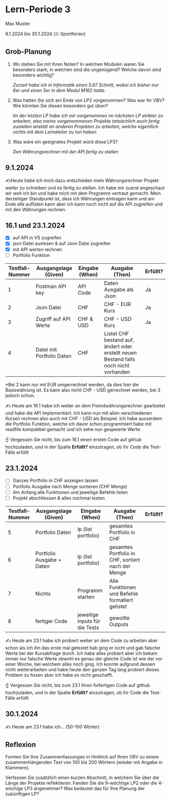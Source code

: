 # Lern-Periode 3

Max Muster

9.1.2024 bis 30.1.2024 (☃️ Sportferien)

## Grob-Planung

1. Wo stehen Sie mit Ihren Noten? In welchen Modulen waren Sie besonders stark; in welchen sind die ungenügend? Welche davon sind besonders wichtig?

   *Zurzeit habe ich in Informatik einen 5.67 Schnitt, wobei ich bisher nur 6er und einen 5er in dem Modul M162 hatte.*
   

3. Was hatten Sie sich am Ende von LP2 vorgenommen? Was war Ihr VBV? Wie könnten Sie diesen besonders gut üben?

   *Im der letzten LP habe ich mir vorgenommen im nächsten LP strikter zu arbeiten, also meine vorgenommenen Projekte tatsächlich auch fertig zustellen anstatt an anderen Projekten zu arbeiten, welche eigentlich nichts mit dem Lernatelier zu tun haben*
   

5. Was wäre ein geeignetes Projekt würd diese LP3?

   *Den Währungsrechner mit der API fertig zu stellen*

## 9.1.2024

✍️Heute habe ich mich dazu entschieden mein Währungsrechner Projekt weiter zu schreiben und es fertig zu stellen. Ich habe mir zuerst angeschaut wir weit ich bin und habe mich mit dem Programm vertraut gemacht. Mein derzeitiger Standpunkt ist, dass ich Währungen eintragen kann und am Ende alle auflisten kann aber ich kann noch nicht auf die API zugreifen und mit den Währungen rechnen. 

## 16.1 und 23.1.2024

- [X] auf API in VS zugreifen
- [X] json Datei auslesen & auf Json Datei zugreifen
- [X] mit API werten rechnen
- [ ] Portfolio Funktion

| Testfall-Nummer | Ausgangslage (Given) | Eingabe (When) | Ausgabe (Then) | Erfüllt? |
| -------------- | -------------------- | -------------- | -------------- | -------- |
| 1              | Postman API key      | API Code       | Daten Ausgabe als Json | Ja |
| 2              | Json Datei           | CHF            | CHF - EUR Kurs | Ja |
| 3              | Zugriff auf API Werte | CHF & USD     | CHF - USD Kurs | Ja |
| 4              | Datei mit Portfolio Daten | CHF | Listet CHF bestand auf, ändert oder erstellt neuen Bestand falls noch nicht vorhanden |          |

*Bei 2 kann nur mit EUR umgerrechnet werden, da dies hier die Basiswährung ist. Es kann also nicht CHF - USD gerrechnet werden, bei 3 jedoch schon.

✍️ Heute am 16.1 habe ich weiter an dem Fremdwährungsrechner gearbeitet und habe die API implementiert. Ich kann nun mit allen verschiedenen Kursen rechnen also auch mit CHF - USD als Beispiel. Ich habe ausserdem die Portfolio Funktion, welche ich davor schon programmiert habe mit readfile kompatibel gemacht und ich sehe nun gespeierte Werte.

☝️ Vergessen Sie nicht, bis zum 16.1 einen ersten Code auf github hochzuladen, und in der Spalte **Erfüllt?** einzutragen, ob Ihr Code die Test-Fälle erfüllt

## 23.1.2024

- [ ] Ganzes Portfolio in CHF anzeigen lassen
- [ ] Portfolio Ausgabe nach Menge sortieren (CHF Menge)
- [ ] Am Anfang alle Funktionen und jeweilige Befehle listen 
- [ ] Projekt abschliessen & alles nochmal testen

| Testfall-Nummer | Ausgangslage (Given) | Eingabe (When) | Ausgabe (Then) | Erfüllt? |
| --------------- | -------------------- | -------------- | -------------- | -------- |
| 5               | Portfolio Daten      | lp (list portfolio) | gesamtes Portfolio in CHF |          |
| 6               | Portfolio Ausgabe + Daten | lp (list portfolio) | gesamtes Portfolio in CHF, sortiert nach der Menge |          |
| 7               | Nichts               | Programm starten | Alle Funktionen und Befehle formatiert gelistet  |          |
| 8               | fertiger Code | jeweilige inputs für die Tests | gewollte Outputs  |          |

✍️ Heute am 23.1 habe ich probiert weiter an dem Code zu arbeiten aber schon als ich ihn das erste mal getestet hab ging er nicht und gab falsche Werte bei der Kursabfrage durch. Ich habe alles probiert aber ich bekam immer nur falsche Werte obwohl es genau der gleiche Code ist wie der vor einer Woche, bei welchem alles noch ging. Ich konnte aufgrund dessen nicht weiterarbeiten und habe heute den ganzen Tag lang probiert dieses Problem zu fixxen aber ich habe es nicht geschafft. 

☝️ Vergessen Sie nicht, bis zum 23.1 Ihren fixfertigen Code auf github hochzuladen, und in der Spalte **Erfüllt?** einzutragen, ob Ihr Code die Test-Fälle erfüllt

## 30.1.2024

✍️ Heute am 23.1 habe ich... (50-100 Wörter)

## Reflexion

Formen Sie Ihre Zusammenfassungen in Hinblick auf Ihren VBV zu einem zusammenhängenden Text von 100 bis 200 Wörtern (wieder mit Angabe in Klammern).

Verfassen Sie zusätzlich einen kurzen Abschnitt, in welchem Sie über die Länge der Projekte reflektieren: Fanden Sie die 9-wöchtige LP2 oder die 4-wöchige LP3 angenehmer? Was bedeutet das für Ihre Planung der zukünftigen LP?
